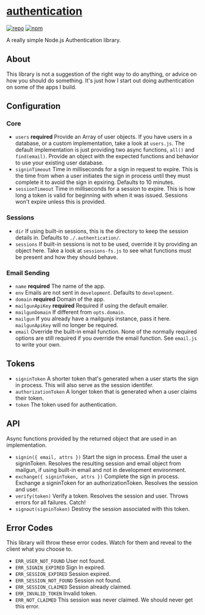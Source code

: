 # [authentication](https://github.com/ryanburnette/authentication)

[![repo](https://img.shields.io/badge/repository-Github-black.svg?style=flat-square)](https://github.com/ryanburnette/authentication)
[![npm](https://img.shields.io/badge/package-NPM-green.svg?style=flat-square)](https://www.npmjs.com/package/@ryanburnette/authentication)

A really simple Node.js Authentication library.

## About

This library is not a suggestion of the right way to do anything, or advice on
how you should do something. It's just how I start out doing authentication on
some of the apps I build.

## Configuration

### Core

- `users` **required** Provide an Array of user objects. If you have users in a
  database, or a custom implementation, take a look at `users.js`. The default
  implementation is just providing two async functions, `all()` and
  `find(email)`. Provide an object with the expected functions and behavior to
  use your existing user database.
- `signinTimeout` Time in milliseconds for a sign in request to expire. This is
  the time from when a user initiates the sign in process until they must
  complete it to avoid the sign in epxiring. Defaults to 10 minutes.
- `sessionTimeout` Time in milliseconds for a session to expire. This is how
  long a token is valid for beginning with when it was issued. Sessions won't
  expire unless this is provided.

### Sessions

- `dir` If using built-in sessions, this is the directory to keep the session
  details in. Defaults to `./.authentication/`.
- `sessions` If built-in sessions is not to be used, override it by providing an
  object here. Take a look at `sessions-fs.js` to see what functions must be
  present and how they should behave.

### Email Sending

- `name` **required** The name of the app.
- `env` Emails are not sent in `development`. Defaults to `development`.
- `domain` **required** Domain of the app.
- `mailgunApiKey` **required** Required if using the default emailer.
- `mailgunDomain` If different from `opts.domain`.
- `mailgun` If you already have a mailgunjs instance, pass it here.
  `mailgunApiKey` will no longer be required.
- `email` Override the built-in email function. None of the normally required
  options are still required if you override the email function. See `email.js`
  to write your own.

## Tokens

- `signinToken` A shorter token that's generated when a user starts the sign in
  process. This will also serve as the session identifer.
- `authorizationToken` A longer token that is generated when a user claims their
  token.
- `token` The token used for authentication.

## API

Async functions provided by the returned object that are used in an
implementation.

- `signin({ email, attrs })` Start the sign in process. Email the user a
  signinToken. Resolves the resulting session and email object from mailgun, if
  using built-in email and not in development environment.
- `exchange({ signinToken, attrs })` Complete the sign in process. Exchange a
  signinToken for an authorizationToken. Resolves the session and user.
- `verify(token)` Verify a token. Resolves the session and user. Throws errors
  for all failures. Catch!
- `signout(signinToken)` Destroy the session associated with this token.

## Error Codes

This library will throw these error codes. Watch for them and reveal to the
client what you choose to.

- `ERR_USER_NOT_FOUND` User not found.
- `ERR_SIGNIN_EXPIRED` Sign In expired.
- `ERR_SESSION_EXPIRED` Session expired.
- `ERR_SESSION_NOT_FOUND` Session not found.
- `ERR_SESSION_CLAIMED` Session already claimed.
- `ERR_INVALID_TOKEN` Invalid token.
- `ERR_NOT_CLAIMED` This session was never claimed. We should never get this error.
